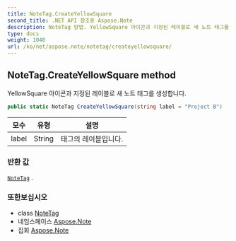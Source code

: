 ```yaml
---
title: NoteTag.CreateYellowSquare
second_title: .NET API 참조용 Aspose.Note
description: NoteTag 방법. YellowSquare 아이콘과 지정된 레이블로 새 노트 태그를 생성합니다.
type: docs
weight: 1040
url: /ko/net/aspose.note/notetag/createyellowsquare/
---
```

## NoteTag.CreateYellowSquare method

YellowSquare 아이콘과 지정된 레이블로 새 노트 태그를 생성합니다.

```csharp
public static NoteTag CreateYellowSquare(string label = "Project B")
```

| 모수 | 유형 | 설명 |
| --- | --- | --- |
| label | String | 태그의 레이블입니다. |

### 반환 값

[`NoteTag`](../) .

### 또한보십시오

* class [NoteTag](../)
* 네임스페이스 [Aspose.Note](../../notetag/)
* 집회 [Aspose.Note](../../../)


